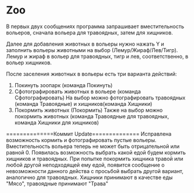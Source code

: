 # Zoo
В первых двух сообщениях программа запрашивает вместительность вольеров, сначала вольера для травоядных, затем для хищников.

Далее для добавления животных в вольеры нужно нажать Y и заполнить вольеры животными на выбор (Лемур/Жираф/Лев/Тигр). Лемур и жираф в 
вольер для травоядных, тигр и лев, соответственно, в вольер хищников.

После заселения животных в вольеры есть три варианта действий: 
1. Покинуть зоопарк (команда Покинуть)
2. Сфотографировать животных в вольере (команда Сфотографировать)
    На выбор можно фотографировать травоядных (команда Травоядные) и хищников(команда Хищники)
3. Покормить животных (Покормить)
    Также на выбор можно покормить животных (команда Травоядные для травоядных, команда Хищники для хищников)

==============Коммит Update==============
Исправлена возможность кормить и фотографировать пустые вольеры. Вместительность вольера теперь не может быть отрицательной или равной 0.
Появилась возможность выбрать какой едой будем кормить хищников и травоядных. При попытке покормить хищника травой или любой другой неподходящей ему едой, появится сообщение о невозможности данного действа с просьбой выбрать другой вариант, аналогично для травоядных.
Хищники принимают в качестве еды "Мясо", травоядные принимают "Трава"
